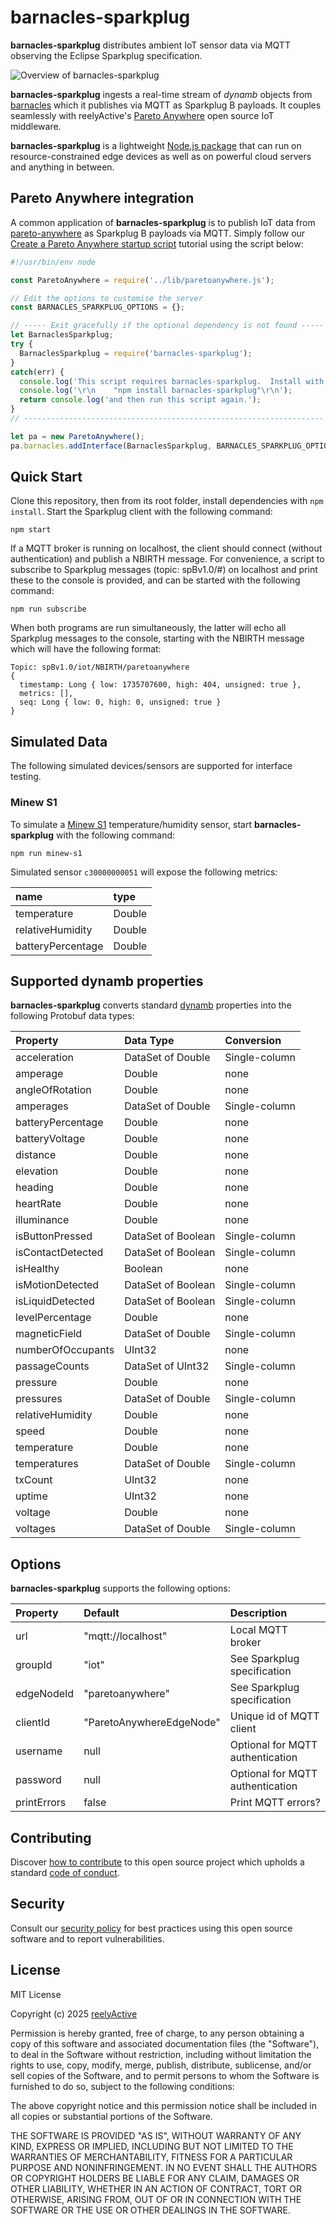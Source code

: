 barnacles-sparkplug
===================

__barnacles-sparkplug__ distributes ambient IoT sensor data via MQTT observing the Eclipse Sparkplug specification.

![Overview of barnacles-sparkplug](https://reelyactive.github.io/barnacles-sparkplug/images/overview.png)

__barnacles-sparkplug__ ingests a real-time stream of _dynamb_ objects from [barnacles](https://github.com/reelyactive/barnacles/) which it publishes via MQTT as Sparkplug B payloads.  It couples seamlessly with reelyActive's [Pareto Anywhere](https://www.reelyactive.com/pareto/anywhere/) open source IoT middleware.

__barnacles-sparkplug__ is a lightweight [Node.js package](https://www.npmjs.com/package/barnacles-sparkplug) that can run on resource-constrained edge devices as well as on powerful cloud servers and anything in between.


Pareto Anywhere integration
---------------------------

A common application of __barnacles-sparkplug__ is to publish IoT data from [pareto-anywhere](https://github.com/reelyactive/pareto-anywhere) as Sparkplug B payloads via MQTT.  Simply follow our [Create a Pareto Anywhere startup script](https://reelyactive.github.io/diy/pareto-anywhere-startup-script/) tutorial using the script below:

```javascript
#!/usr/bin/env node

const ParetoAnywhere = require('../lib/paretoanywhere.js');

// Edit the options to customise the server
const BARNACLES_SPARKPLUG_OPTIONS = {};

// ----- Exit gracefully if the optional dependency is not found -----
let BarnaclesSparkplug;
try {
  BarnaclesSparkplug = require('barnacles-sparkplug');
}
catch(err) {
  console.log('This script requires barnacles-sparkplug.  Install with:');
  console.log('\r\n    "npm install barnacles-sparkplug"\r\n');
  return console.log('and then run this script again.');
}
// -------------------------------------------------------------------

let pa = new ParetoAnywhere();
pa.barnacles.addInterface(BarnaclesSparkplug, BARNACLES_SPARKPLUG_OPTIONS);
```


Quick Start
-----------

Clone this repository, then from its root folder, install dependencies with `npm install`.  Start the Sparkplug client with the following command:

    npm start

If a MQTT broker is running on localhost, the client should connect (without authentication) and publish a NBIRTH message.  For convenience, a script to subscribe to Sparkplug messages (topic: spBv1.0/#) on localhost and print these to the console is provided, and can be started with the following command:

    npm run subscribe

When both programs are run simultaneously, the latter will echo all Sparkplug messages to the console, starting with the NBIRTH message which will have the following format:

    Topic: spBv1.0/iot/NBIRTH/paretoanywhere
    {
      timestamp: Long { low: 1735707600, high: 404, unsigned: true },
      metrics: [],
      seq: Long { low: 0, high: 0, unsigned: true }
    }


Simulated Data
--------------

The following simulated devices/sensors are supported for interface testing.

### Minew S1

To simulate a [Minew S1](https://www.minew.com/product/s1-ble-temperature-and-humidity-sensor/) temperature/humidity sensor, start __barnacles-sparkplug__ with the following command:

    npm run minew-s1

Simulated sensor `c30000000051` will expose the following metrics:

| name              | type   |
|:------------------|:-------|
| temperature       | Double |
| relativeHumidity  | Double |
| batteryPercentage | Double |


Supported dynamb properties
---------------------------

__barnacles-sparkplug__ converts standard [dynamb](https://reelyactive.github.io/diy/cheatsheet/#dynamb) properties into the following Protobuf data types:

| Property          | Data Type          | Conversion                         | 
|:------------------|:-------------------|:-----------------------------------|
| acceleration      | DataSet of Double  | Single-column                      |
| amperage          | Double             | none                               |
| angleOfRotation   | Double             | none                               |
| amperages         | DataSet of Double  | Single-column                      |
| batteryPercentage | Double             | none                               |
| batteryVoltage    | Double             | none                               |
| distance          | Double             | none                               |
| elevation         | Double             | none                               |
| heading           | Double             | none                               |
| heartRate         | Double             | none                               |
| illuminance       | Double             | none                               |
| isButtonPressed   | DataSet of Boolean | Single-column                      |
| isContactDetected | DataSet of Boolean | Single-column                      |
| isHealthy         | Boolean            | none                               |
| isMotionDetected  | DataSet of Boolean | Single-column                      |
| isLiquidDetected  | DataSet of Boolean | Single-column                      |
| levelPercentage   | Double             | none                               |
| magneticField     | DataSet of Double  | Single-column                      |
| numberOfOccupants | UInt32             | none                               |
| passageCounts     | DataSet of UInt32  | Single-column                      |
| pressure          | Double             | none                               |
| pressures         | DataSet of Double  | Single-column                      |
| relativeHumidity  | Double             | none                               |
| speed             | Double             | none                               |
| temperature       | Double             | none                               |
| temperatures      | DataSet of Double  | Single-column                      |
| txCount           | UInt32             | none                               |
| uptime            | UInt32             | none                               |
| voltage           | Double             | none                               |
| voltages          | DataSet of Double  | Single-column                      |


Options
-------

__barnacles-sparkplug__ supports the following options:

| Property    | Default                  | Description                      | 
|:------------|:-------------------------|:---------------------------------|
| url         | "mqtt://localhost"       | Local MQTT broker                |
| groupId     | "iot"                    | See Sparkplug specification      |
| edgeNodeId  | "paretoanywhere"         | See Sparkplug specification      |
| clientId    | "ParetoAnywhereEdgeNode" | Unique id of MQTT client         |
| username    | null                     | Optional for MQTT authentication |
| password    | null                     | Optional for MQTT authentication |
| printErrors | false                    | Print MQTT errors?               |


Contributing
------------

Discover [how to contribute](CONTRIBUTING.md) to this open source project which upholds a standard [code of conduct](CODE_OF_CONDUCT.md).


Security
--------

Consult our [security policy](SECURITY.md) for best practices using this open source software and to report vulnerabilities.


License
-------

MIT License

Copyright (c) 2025 [reelyActive](https://www.reelyactive.com)

Permission is hereby granted, free of charge, to any person obtaining a copy of this software and associated documentation files (the "Software"), to deal in the Software without restriction, including without limitation the rights to use, copy, modify, merge, publish, distribute, sublicense, and/or sell copies of the Software, and to permit persons to whom the Software is furnished to do so, subject to the following conditions:

The above copyright notice and this permission notice shall be included in all copies or substantial portions of the Software.

THE SOFTWARE IS PROVIDED "AS IS", WITHOUT WARRANTY OF ANY KIND, EXPRESS OR 
IMPLIED, INCLUDING BUT NOT LIMITED TO THE WARRANTIES OF MERCHANTABILITY, 
FITNESS FOR A PARTICULAR PURPOSE AND NONINFRINGEMENT. IN NO EVENT SHALL THE 
AUTHORS OR COPYRIGHT HOLDERS BE LIABLE FOR ANY CLAIM, DAMAGES OR OTHER 
LIABILITY, WHETHER IN AN ACTION OF CONTRACT, TORT OR OTHERWISE, ARISING FROM, 
OUT OF OR IN CONNECTION WITH THE SOFTWARE OR THE USE OR OTHER DEALINGS IN 
THE SOFTWARE.
